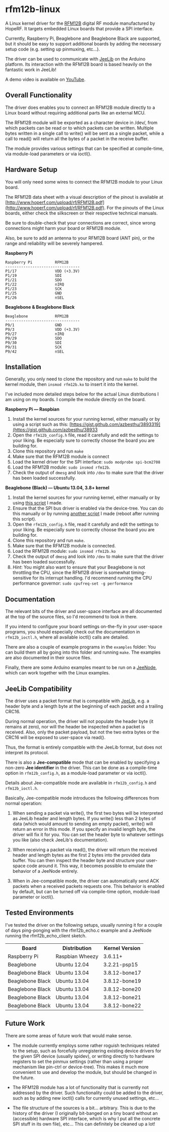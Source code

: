 # rfm12b-linux

A Linux kernel driver for the [RFM12B](http://www.hoperf.com/rf_fsk/fsk/21.htm) digital RF module manufactured by HopeRF. It targets embedded Linux boards that provide a SPI interface.

Currently, Raspberry Pi, Beaglebone and Beaglebone Black are supported, but it should be easy to support additional boards by adding the necessary setup code (e.g. setting up pinmuxing, etc…).

The driver can be used to communicate with [JeeLib](https://github.com/jcw/jeelib) on the Arduino platform. Its interaction with the RFM12B board is based heavily on the fantastic work in JeeLib!

A demo video is available on [YouTube](http://www.youtube.com/watch?v=5aeSIBstJS0).

## Overall Functionality

The driver does enables you to connect an RFM12B module directly to a Linux board without requiring additional parts like an external MCU.

The RFM12B module will be exported as a character device in /dev/, from which packets can be read or to which packets can be written. Multiple bytes written in a single call to write() will be sent as a single packet, while a call to read() will return all the bytes of a packet in the receive buffer.

The module provides various settings that can be specified at compile-time, via module-load parameters or via ioctl().

## Hardware Setup

You will only need some wires to connect the RFM12B module to your Linux board.

The RFM12B data sheet with a visual description of the pinout is available at [http://www.hoperf.com/upload/rf/RFM12B.pdf](http://www.hoperf.com/upload/rf/RFM12B.pdf). For the pinouts of the Linux boards, either check the silkscreen or their respective technical manuals.

Be sure to double-check that your connections are correct, since wrong connections might harm your board or RFM12B module.

Also, be sure to add an antenna to your RFM12B board (ANT pin), or the range and reliability will be severely hampered.

**Raspberry Pi**

    Raspberry Pi          RFM12B
    ---------------------------------
    P1/17                 VDD (+3.3V)
    P1/19                 SDI
    P1/21                 SDO
    P1/22                 nIRQ
    P1/23                 SCK
    P1/25                 GND
    P1/26                 nSEL
    

**Beaglebone & Beaglebone Black**

    Beaglebone            RFM12B
    ---------------------------------
    P9/1                  GND
    P9/3                  VDD (+3.3V)
    P9/27                 nIRQ
    P9/29                 SDO
    P9/30                 SDI
    P9/31                 SCK
    P9/42                 nSEL

## Installation

Generally, you only need to clone the repository and run `make` to build the kernel module, then `insmod rfm12b.ko` to insert it into the kernel.

I've included more detailed steps below for the actual Linux distributions I am using on my boards. I compile the module directly on the board.

**Raspberry Pi — Raspbian**

1.    Install the kernel sources for your running kernel, either manually or by using a script such as this: [https://gist.github.com/azbesthu/3893319](https://gist.github.com/azbesthu/38933
2.    Open the `rfm12b_config.h` file, read it carefully and edit the settings to your liking. Be especially sure to correctly choose the board you are building for.
3.    Clone this repository and run `make`
4.    Make sure that the RFM12B module is connect
5.    Load the kernel driver for the SPI interface: `sudo modprobe spi-bcm2708`
6.    Load the RFM12B module: `sudo insmod rfm12b`.
7.    Check the output of `dmesg` and look into `/dev` to make sure that the driver has been loaded successfully.

**Beaglebone (Black) — Ubuntu 13.04, 3.8+ kernel**

1.    Install the kernel sources for your running kernel, either manually or by using [this script](https://github.com/gkaindl/beaglebone-ubuntu-scripts/blob/master/bb-get-rcn-kernel-source.sh) I made.
2.    Ensure that the SPI bus driver is enabled via the device-tree. You can do this manually or by running [another script](https://github.com/gkaindl/beaglebone-ubuntu-scripts/blob/master/bb-enable-spi-devicetree.sh) I made (reboot after running this script).
3.    Open the `rfm12b_config.h` file, read it carefully and edit the settings to your liking. Be especially sure to correctly choose the board you are building for.
4.    Clone this repository and run `make`.
5.    Make sure that the RFM12B module is connected.
6.    Load the RFM12B module: `sudo insmod rfm12b.ko`
7.    Check the output of `dmesg` and look into `/dev` to make sure that the driver has been loaded successfully.
8.    *Hint*: You might also want to ensure that your Beaglebone is not throttling the CPU, since the RFM12B driver is somewhat timing-sensitive for its interrupt handling. I'd recommend running the CPU performance governor: `sudo cpufreq-set -g performance`

## Documentation

The relevant bits of the driver and user-space interface are all documented at the top of the source files, so I'd recommend to look in there.

If you intend to configure your board settings on-the-fly in your user-space programs, you should especially check out the documentation in `rfm12b_ioctl.h`, where all available ioctl() calls are detailed.

There are also a couple of example programs in the `examples` folder: You can build them all by going into this folder and running `make`. The examples are also documented in their source files.

Finally, there are some Arduino examples meant to be run on a [JeeNode](http://jeelabs.net/projects/hardware/wiki/JeeNode), which can work together with the Linux examples.

## JeeLib Compatibility

The driver uses a packet format that is compatible with [JeeLib](https://github.com/jcw/jeelib), e.g. a header byte and a length byte at the beginning of each packet and a trailing CRC16.

During normal operation, the driver will not populate the header byte (it remains at zero), nor will the header be inspected when a packet is received. Also, only the packet payload, but not the two extra bytes or the CRC16 will be exposed to user-space via read().

Thus, the format is entirely compatible with the JeeLib format, but does not interpret its protocol.

There is also a **Jee-compatible** mode that can be enabled by specifying a non-zero **Jee identifier** in the driver. This can be done as a compile-time option in `rfm12b_config.h`, as a module-load parameter or via ioctl().

Details about Jee-compatible mode are available in `rfm12b_config.h` and `rfm12b_ioctl.h`.

Basically, Jee-compatible mode introduces the following differences from normal operation:

1.    When sending a packet via write(), the first two bytes will be interpreted as JeeLib header and length bytes. If you write() less than 2 bytes of data (which would amount to sending an empty packet), write() will return an error in this mode. If you specify an invalid length byte, the driver will fix it for you. You can set the header byte to whatever settings you like (also check JeeLib's documentation).

2.    When receiving a packet via read(), the driver will return the received header and length bytes as the first 2 bytes into the provided data buffer. You can then inspect the header byte and structure your user-space code around it. This way, it becomes possible to emulate the behavior of a JeeNode entirely.

3.    When in Jee-compatible mode, the driver can automatically send ACK packets when a received packets requests one. This behavior is enabled by default, but can be turned off via compile-time option, module-load parameter or ioctl().

## Tested Environments

I've tested the driver on the following setups, usually running it for a couple of days ping-ponging with the rfm12b_echo.c example and a JeeNode running the rfm12b_echo_client sketch.

<table>
  <tr>
    <th>Board</th><th>Distribution</th><th>Kernel Version</th>
  </tr>
  <tr>
    <td>Raspberry Pi</td><td>Raspbian Wheezy</td><td>3.6.11+</td>
  </tr>
  <tr>
    <td>Beaglebone</td><td>Ubuntu 12.04</td><td>3.2.21-psp15</td>
  </tr>
  <tr>
    <td>Beaglebone Black</td><td>Ubuntu 13.04</td><td>3.8.12-bone17</td>
  </tr>
  <tr>
    <td>Beaglebone Black</td><td>Ubuntu 13.04</td><td>3.8.12-bone19</td>
  </tr>
  <tr>
    <td>Beaglebone Black</td><td>Ubuntu 13.04</td><td>3.8.12-bone20</td>
  </tr>
  <tr>
    <td>Beaglebone Black</td><td>Ubuntu 13.04</td><td>3.8.12-bone21</td>
  </tr>
  <tr>
    <td>Beaglebone Black</td><td>Ubuntu 13.04</td><td>3.8.12-bone22</td>
  </tr>
</table>

## Future Work

There are some areas of future work that would make sense.

*    The module currently employs some rather roguish techniques related to the setup, such as forcefully unregistering existing device drivers for the given SPI device (usually spidev), or writing directly to hardware registers to set the pinmux settings (rather than using a proper mechanism like pin-ctrl or device-tree). This makes it much more convenient to use and develop the module, but should be changed in the future.

*    The RFM12B module has a lot of functionality that is currently not addressed by the driver. Such functionality could be added to the driver, such as by adding new ioctl() calls for currently unused settings, etc...

*    The file structure of the sources is a bit… arbitrary. This is due to the history of the driver (I originally bit-banged on a tiny board without an (accessible) hardware SPI interface, which is why I put all the concrete SPI stuff in its own file), etc… This can definitely be cleaned up a lot!